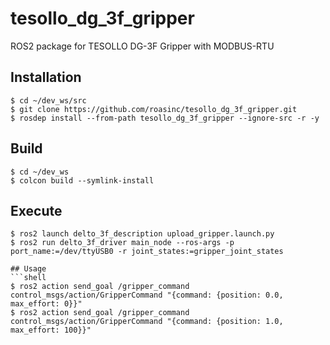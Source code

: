 # tesollo_dg_3f_gripper
ROS2 package for TESOLLO DG-3F Gripper with MODBUS-RTU

## Installation
```shell
$ cd ~/dev_ws/src
$ git clone https://github.com/roasinc/tesollo_dg_3f_gripper.git
$ rosdep install --from-path tesollo_dg_3f_gripper --ignore-src -r -y
```

## Build
```shell
$ cd ~/dev_ws
$ colcon build --symlink-install
```


## Execute
```shell
$ ros2 launch delto_3f_description upload_gripper.launch.py
$ ros2 run delto_3f_driver main_node --ros-args -p port_name:=/dev/ttyUSB0 -r joint_states:=gripper_joint_states

## Usage
```shell
$ ros2 action send_goal /gripper_command control_msgs/action/GripperCommand "{command: {position: 0.0, max_effort: 0}}"
$ ros2 action send_goal /gripper_command control_msgs/action/GripperCommand "{command: {position: 1.0, max_effort: 100}}"